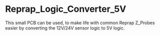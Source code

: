 # Reprap_Logic_Converter_5V
This small PCB can be used, to make life with common Reprap Z_Probes easier by converting the 12V/24V sensor logic to 5V logic.
